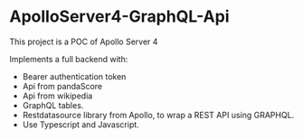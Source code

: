 # ApolloServer4-GraphQL-Api


This project is a POC of Apollo Server 4

Implements a full backend with:

- Bearer authentication token
- Api from pandaScore 
- Api from wikipedia
- GraphQL tables.
- Restdatasource library from Apollo, to wrap a REST API using GRAPHQL.
- Use Typescript and Javascript.
